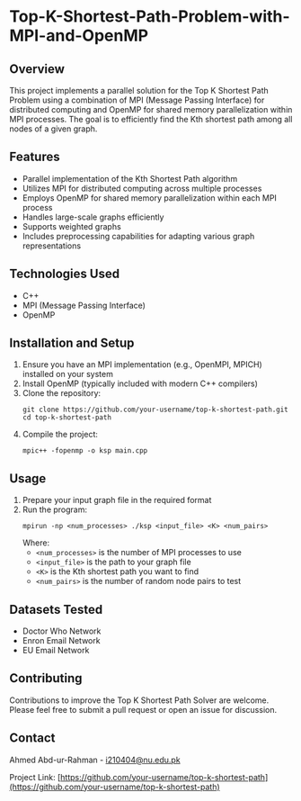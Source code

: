 # Top-K-Shortest-Path-Problem-with-MPI-and-OpenMP

## Overview
This project implements a parallel solution for the Top K Shortest Path Problem using a combination of MPI (Message Passing Interface) for distributed computing and OpenMP for shared memory parallelization within MPI processes. The goal is to efficiently find the Kth shortest path among all nodes of a given graph.

## Features
- Parallel implementation of the Kth Shortest Path algorithm
- Utilizes MPI for distributed computing across multiple processes
- Employs OpenMP for shared memory parallelization within each MPI process
- Handles large-scale graphs efficiently
- Supports weighted graphs
- Includes preprocessing capabilities for adapting various graph representations

## Technologies Used
- C++
- MPI (Message Passing Interface)
- OpenMP

## Installation and Setup
1. Ensure you have an MPI implementation (e.g., OpenMPI, MPICH) installed on your system
2. Install OpenMP (typically included with modern C++ compilers)
3. Clone the repository:
   ```
   git clone https://github.com/your-username/top-k-shortest-path.git
   cd top-k-shortest-path
   ```
4. Compile the project:
   ```
   mpic++ -fopenmp -o ksp main.cpp
   ```

## Usage
1. Prepare your input graph file in the required format
2. Run the program:
   ```
   mpirun -np <num_processes> ./ksp <input_file> <K> <num_pairs>
   ```
   Where:
   - `<num_processes>` is the number of MPI processes to use
   - `<input_file>` is the path to your graph file
   - `<K>` is the Kth shortest path you want to find
   - `<num_pairs>` is the number of random node pairs to test

## Datasets Tested
- Doctor Who Network
- Enron Email Network
- EU Email Network

## Contributing
Contributions to improve the Top K Shortest Path Solver are welcome. Please feel free to submit a pull request or open an issue for discussion.

## Contact
Ahmed Abd-ur-Rahman - i210404@nu.edu.pk

Project Link: [https://github.com/your-username/top-k-shortest-path](https://github.com/your-username/top-k-shortest-path)
